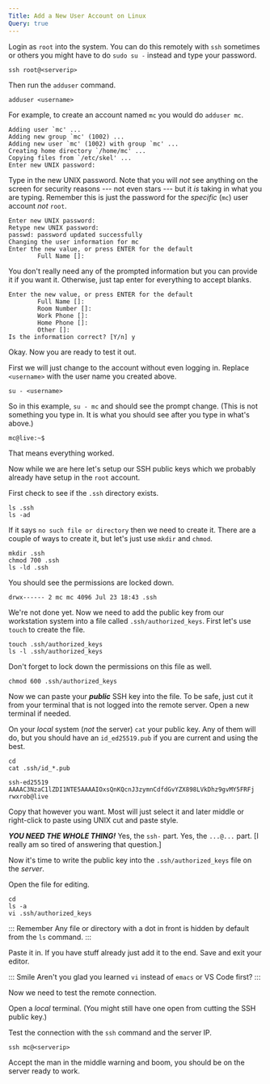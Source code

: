 ```yaml
---
Title: Add a New User Account on Linux
Query: true
---
```


Login as `root` into the system. You can do this remotely with `ssh`
sometimes or others you might have to do `sudo su -` instead and type
your password.

```
ssh root@<serverip>
```

Then run the `adduser` command.

```
adduser <username>
```

For example, to create an account named `mc` you would do `adduser mc`.

```{.out}
Adding user `mc' ...
Adding new group `mc' (1002) ...
Adding new user `mc' (1002) with group `mc' ...
Creating home directory `/home/mc' ...
Copying files from `/etc/skel' ...
Enter new UNIX password:
```

Type in the new UNIX password. Note that you will *not* see anything on
the screen for security reasons --- not even stars --- but it *is*
taking in what you are typing. Remember this is just the password for
the *specific* (`mc`) user account *not* `root`.

```{.out}
Enter new UNIX password:
Retype new UNIX password:
passwd: password updated successfully
Changing the user information for mc
Enter the new value, or press ENTER for the default
        Full Name []:
```

You don't really need any of the prompted information but you can
provide it if you want it. Otherwise, just tap enter for everything to
accept blanks.

```{.out}
Enter the new value, or press ENTER for the default
        Full Name []:
        Room Number []:
        Work Phone []:
        Home Phone []:
        Other []:
Is the information correct? [Y/n] y
```

Okay. Now you are ready to test it out. 

First we will just change to the account without even logging in.
Replace `<username>` with the user name you created above.

```
su - <username>
```

So in this example, `su - mc` and should see the prompt change. (This is
not something you type in. It is what you should see after you type in
what's above.)

```{.out}
mc@live:~$
```

That means everything worked.

Now while we are here let's setup our SSH public keys which we probably
already have setup in the `root` account.

First check to see if the `.ssh` directory exists.

```
ls .ssh
ls -ad
```

If it says `no such file or directory` then we need to create it. There
are a couple of ways to create it, but let's just use `mkdir` and
`chmod`.

```
mkdir .ssh
chmod 700 .ssh
ls -ld .ssh
```

You should see the permissions are locked down.

```{.out}
drwx------ 2 mc mc 4096 Jul 23 18:43 .ssh
```

We're not done yet. Now we need to add the public key from our
workstation system into a file called `.ssh/authorized_keys`. First
let's use `touch` to create the file.

```
touch .ssh/authorized_keys
ls -l .ssh/authorized_keys
```

Don't forget to lock down the permissions on this file as well.

```
chmod 600 .ssh/authorized_keys
```

Now we can paste your ***public*** SSH key into the file. To be safe,
just cut it from your terminal that is not logged into the remote
server. Open a new terminal if needed.

On your *local* system (*not* the server) `cat` your public key. Any of
them will do, but you should have an `id_ed25519.pub` if you are current
and using the best.

```
cd
cat .ssh/id_*.pub
```

```{.out}
ssh-ed25519 AAAAC3NzaC1lZDI1NTE5AAAAIOxsQnKQcnJ3zymnCdfdGvYZX898LVkDhz9gvMY5FRFj rwxrob@live
```

Copy that however you want. Most will just select it and later middle or
right-click to paste using UNIX cut and paste style.

***YOU NEED THE WHOLE THING!*** Yes, the `ssh-` part. Yes, the `...@...`
part. [I really am so tired of answering that
question.]

Now it's time to write the public key into the `.ssh/authorized_keys`
file on the *server*.

Open the file for editing.

```
cd
ls -a
vi .ssh/authorized_keys
```

::: Remember
Any file or directory with a dot in front is hidden by
default from the `ls` command.
:::

Paste it in. If you have stuff already just add it to the end. Save and
exit your editor. 

::: Smile
Aren't you glad you learned `vi` instead of `emacs` or VS Code first?
:::

Now we need to test the remote connection.

Open a *local* terminal. (You might still have one open from cutting the
SSH public key.)

Test the connection with the `ssh` command and the server IP.

```
ssh mc@<serverip>
```

Accept the man in the middle warning and boom, you should be on the
server ready to work.
